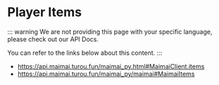 # Player Items

::: warning
We are not providing this page with your specific language, please check out our API Docs.

You can refer to the links below about this content.
:::

- https://api.maimai.turou.fun/maimai_py.html#MaimaiClient.items
- https://api.maimai.turou.fun/maimai_py/maimai#MaimaiItems
